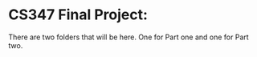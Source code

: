 # CS347 Final Project:

There are two folders that will be here. One for Part one and one for Part two.
